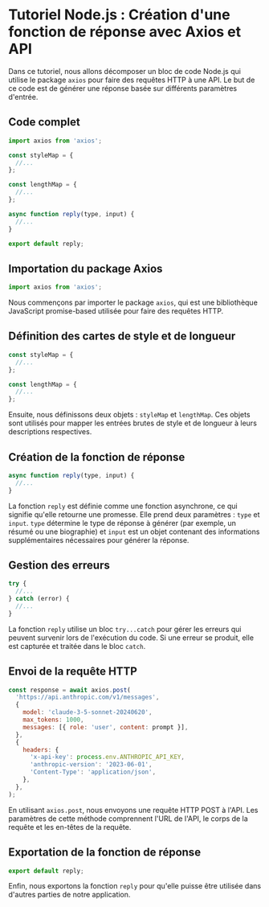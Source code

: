 # Tutoriel Node.js : Création d'une fonction de réponse avec Axios et API

Dans ce tutoriel, nous allons décomposer un bloc de code Node.js qui utilise le package `axios` pour faire des requêtes HTTP à une API. Le but de ce code est de générer une réponse basée sur différents paramètres d'entrée.

## Code complet

```js
import axios from 'axios';

const styleMap = {
  //...
};

const lengthMap = {
  //...
};

async function reply(type, input) {
  //...
}

export default reply;
```

## Importation du package Axios

```js
import axios from 'axios';
```

Nous commençons par importer le package `axios`, qui est une bibliothèque JavaScript promise-based utilisée pour faire des requêtes HTTP.

## Définition des cartes de style et de longueur

```js
const styleMap = {
  //...
};

const lengthMap = {
  //...
};
```

Ensuite, nous définissons deux objets : `styleMap` et `lengthMap`. Ces objets sont utilisés pour mapper les entrées brutes de style et de longueur à leurs descriptions respectives. 

## Création de la fonction de réponse

```js
async function reply(type, input) {
  //...
}
```

La fonction `reply` est définie comme une fonction asynchrone, ce qui signifie qu'elle retourne une promesse. Elle prend deux paramètres : `type` et `input`. `type` détermine le type de réponse à générer (par exemple, un résumé ou une biographie) et `input` est un objet contenant des informations supplémentaires nécessaires pour générer la réponse.

## Gestion des erreurs

```js
try {
  //...
} catch (error) {
  //...
}
```

La fonction `reply` utilise un bloc `try...catch` pour gérer les erreurs qui peuvent survenir lors de l'exécution du code. Si une erreur se produit, elle est capturée et traitée dans le bloc `catch`.

## Envoi de la requête HTTP

```js
const response = await axios.post(
  'https://api.anthropic.com/v1/messages',
  {
    model: 'claude-3-5-sonnet-20240620',
    max_tokens: 1000,
    messages: [{ role: 'user', content: prompt }],
  },
  {
    headers: {
      'x-api-key': process.env.ANTHROPIC_API_KEY,
      'anthropic-version': '2023-06-01',
      'Content-Type': 'application/json',
    },
  },
);
```

En utilisant `axios.post`, nous envoyons une requête HTTP POST à l'API. Les paramètres de cette méthode comprennent l'URL de l'API, le corps de la requête et les en-têtes de la requête.

## Exportation de la fonction de réponse

```js
export default reply;
```

Enfin, nous exportons la fonction `reply` pour qu'elle puisse être utilisée dans d'autres parties de notre application.